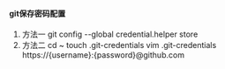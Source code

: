 #### git保存密码配置
1. 方法一
git config --global credential.helper store
2. 方法二
cd ~
touch .git-credentials
vim .git-credentials
https://{username}:{password}@github.com

